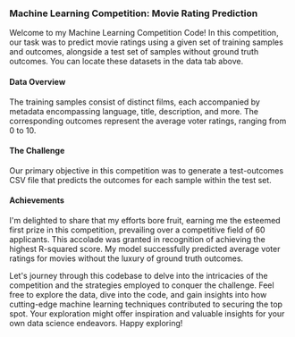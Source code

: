 ### Machine Learning Competition: Movie Rating Prediction

Welcome to my Machine Learning Competition Code! In this competition, our task was to predict movie ratings using a given set of training samples and outcomes, alongside a test set of samples without ground truth outcomes. You can locate these datasets in the data tab above.

#### Data Overview

The training samples consist of distinct films, each accompanied by metadata encompassing language, title, description, and more. The corresponding outcomes represent the average voter ratings, ranging from 0 to 10.

#### The Challenge

Our primary objective in this competition was to generate a test-outcomes CSV file that predicts the outcomes for each sample within the test set. 

#### Achievements

I'm delighted to share that my efforts bore fruit, earning me the esteemed first prize in this competition, prevailing over a competitive field of 60 applicants. This accolade was granted in recognition of achieving the highest R-squared score. My model successfully predicted average voter ratings for movies without the luxury of ground truth outcomes.

Let's journey through this codebase to delve into the intricacies of the competition and the strategies employed to conquer the challenge. Feel free to explore the data, dive into the code, and gain insights into how cutting-edge machine learning techniques contributed to securing the top spot. Your exploration might offer inspiration and valuable insights for your own data science endeavors. Happy exploring!
